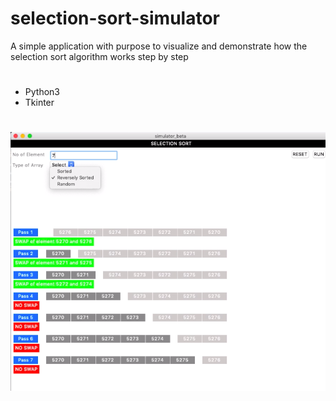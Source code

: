# selection-sort-simulator
A simple application with purpose to visualize and demonstrate how the selection sort algorithm works step by step
#
- Python3
- Tkinter
#
<img  src="snap.png"/>